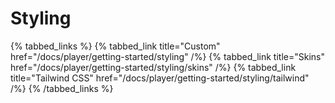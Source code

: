 # Styling

{% tabbed_links %}
{% tabbed_link title="Custom" href="/docs/player/getting-started/styling" /%}
{% tabbed_link title="Skins" href="/docs/player/getting-started/styling/skins" /%}
{% tabbed_link title="Tailwind CSS" href="/docs/player/getting-started/styling/tailwind" /%}
{% /tabbed_links %}

<slot />
